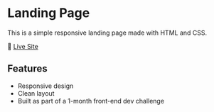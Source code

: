 # Landing Page

This is a simple responsive landing page made with HTML and CSS.

🔗 [Live Site](https://unrivaled-sawine-413272.netlify.app/)

## Features
- Responsive design
- Clean layout
- Built as part of a 1-month front-end dev challenge
